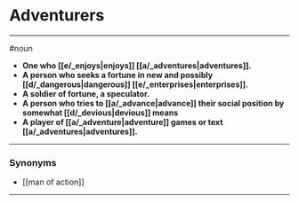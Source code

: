 # Adventurers
---
#noun
- **One who [[e/_enjoys|enjoys]] [[a/_adventures|adventures]].**
- **A person who seeks a fortune in new and possibly [[d/_dangerous|dangerous]] [[e/_enterprises|enterprises]].**
- **A soldier of fortune, a speculator.**
- **A person who tries to [[a/_advance|advance]] their social position by somewhat [[d/_devious|devious]] means**
- **A player of [[a/_adventure|adventure]] games or text [[a/_adventures|adventures]].**
---
### Synonyms
- [[man of action]]
---
